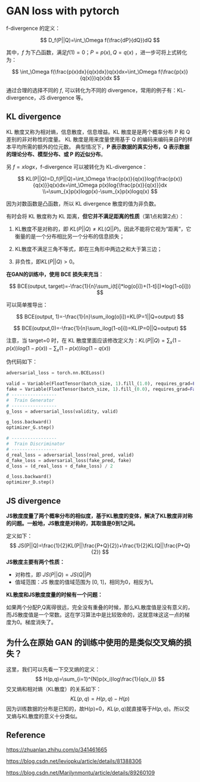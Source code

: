 # GAN loss with pytorch

f-divergence 的定义：

$$
D_f(P||Q)=\int_\Omega f(\frac{dP}{dQ})dQ
$$

其中，$f$ 为下凸函数，满足$f(1)=0$；$P=p(x), Q=q(x)$ ，进一步可将上式转化为：

$$
\int_\Omega f(\frac{p(x)dx}{q(x)dx})q(x)dx=\int_\Omega f(\frac{p(x)}{q(x)})q(x)dx
$$

通过合理的选择不同的 $f$, 可以转化为不同的 divergence，常用的例子有：KL- divergence，JS divergence 等。

## KL divergence

KL 散度又称为相对熵，信息散度，信息增益。KL 散度是是两个概率分布 P 和 Q 差别的非对称性的度量。 KL 散度是用来度量使用基于 Q 的编码来编码来自P的样本平均所需的额外的位元数。 典型情况下，**P 表示数据的真实分布，Q 表示数据的理论分布、模型分布、或 P 的近似分布**。

另 $f=xlogx$，f-divergence 可以被转化为 KL-divergence：

$$
KL(P||Q)=D_f(P||Q)=\int_\Omega \frac{p(x)}{q(x)}log{\frac{p(x)}{q(x)}}q(x)dx=\int_\Omega p(x)log{\frac{p(x)}{q(x)}}dx
\\=\sum_{x}p(x)logp(x)-\sum_{x}p(x)logq(x)
$$

因为对数函数是凸函数，所以 KL divergence 散度的值为非负数。

有时会将 KL 散度称为 KL 距离，**但它并不满足距离的性质**（第1点和第2点）：

1. KL散度不是对称的，即 $KL(P||Q)\neq KL(Q||P)$。因此不能将它视为“距离”，它衡量的是一个分布相比另一个分布的信息损失；

2. KL散度不满足三角不等式，即在三角形中两边之和大于第三边；

3. 非负性，即$KL(P||Q)>0$。

**在GAN的训练中，使用 BCE 损失来充当**：

$$
BCE(output, target)=-\frac{1}{n}\sum_i(t[i]*log(o[i])+(1-t[i])*log(1-o[i]))
$$

可以简单推导出：

$$
BCE(output, 1)=-\frac{1}{n}\sum_ilog(o[i])=KL(P=1||Q=output)
$$

$$
BCE(output,0)=-\frac{1}{n}\sum_ilog(1-o[i])=KL(P=0||Q=output)
$$

注意，当 target=0 时，在 KL 散度里面应该修改定义为：$KL(P||Q)=\sum_{x}(1-p(x))log(1-p(x))-\sum_{x}(1-p(x))log(1-q(x))$

伪代码如下：

```python
adversarial_loss = torch.nn.BCELoss()

valid = Variable(FloatTensor(batch_size, 1).fill_(1.0), requires_grad=False)
fake = Variable(FloatTensor(batch_size, 1).fill_(0.0), requires_grad=False)
# -----------------
#  Train Generator
# -----------------
g_loss = adversarial_loss(validity, valid)

g_loss.backward()
optimizer_G.step()

# -----------------
#  Train Discriminator
# -----------------
d_real_loss = adversarial_loss(real_pred, valid)
d_fake_loss = adversarial_loss(fake_pred, fake)
d_loss = (d_real_loss + d_fake_loss) / 2

d_loss.backward()
optimizer_D.step()
```



## JS divergence

**JS散度度量了两个概率分布的相似度，基于KL散度的变体，解决了KL散度非对称的问题。一般地，JS散度是对称的，其取值是0到1之间。**

定义如下：
$$
JS(P||Q)=\frac{1}{2}KL(P||\frac{P+Q}{2})+\frac{1}{2}KL(Q||\frac{P+Q}{2})
$$
**JS散度主要有两个性质：**

- 对称性，即 $JS(P||Q)=JS(Q||P)$
- 值域范围：JS 散度的值域范围为 [0, 1]，相同为0，相反为1。

**KL散度和JS散度度量的时候有一个问题：**

如果两个分配P,Q离得很远，完全没有重叠的时候，那么KL散度值是没有意义的，而JS散度值是一个常数。这在学习算法中是比较致命的，这就意味这这一点的梯度为0。梯度消失了。



## 为什么在原始 GAN 的训练中使用的是类似交叉熵的损失？

这里，我们可以先看一下交叉熵的定义：
$$
H(p,q)=\sum_{i=1}^{N}p(x_i)log\frac{1}{q(x_i)}
$$
交叉熵和相对熵（KL散度）的关系如下：
$$
KL(p,q)=H(p,q)-H(p)
$$
因为训练数据的分布是已知的，故H(p)=0，$KL(p,q)$就直接等于$H(p,q)$。所以交叉熵与KL散度的意义十分类似。



## Reference

https://zhuanlan.zhihu.com/p/341461665

https://blog.csdn.net/leviopku/article/details/81388306

https://blog.csdn.net/Marilynmontu/article/details/89260109
